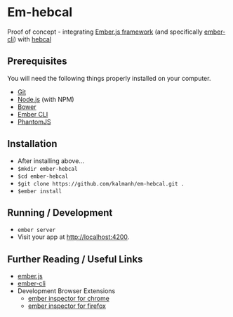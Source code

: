# Em-hebcal

Proof of concept - integrating [Ember.js framework](http://www.emberjs.com/) (and specifically [ember-cli](http://www.ember-cli.com/)) with [hebcal](https://github.com/hebcal/hebcal-js)

## Prerequisites

You will need the following things properly installed on your computer.

* [Git](http://git-scm.com/)
* [Node.js](http://nodejs.org/) (with NPM)
* [Bower](http://bower.io/)
* [Ember CLI](http://www.ember-cli.com/)
* [PhantomJS](http://phantomjs.org/)

## Installation

* After installing above...
* `$mkdir ember-hebcal`
* `$cd ember-hebcal`
* `$git clone https://github.com/kalmanh/em-hebcal.git .`
* `$ember install`

## Running / Development

* `ember server`
* Visit your app at [http://localhost:4200](http://localhost:4200).

## Further Reading / Useful Links

* [ember.js](http://emberjs.com/)
* [ember-cli](http://www.ember-cli.com/)
* Development Browser Extensions
  * [ember inspector for chrome](https://chrome.google.com/webstore/detail/ember-inspector/bmdblncegkenkacieihfhpjfppoconhi)
  * [ember inspector for firefox](https://addons.mozilla.org/en-US/firefox/addon/ember-inspector/)

